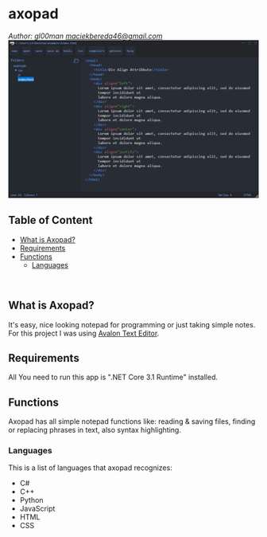 # axopad
*Author: gl00man <maciekbereda46@gmail.com>*
<img src="screen.PNG"></img> 
## Table of Content
  - [What is Axopad?](#what-is-axopad)
  - [Requirements](#requirements)
  - [Functions](#functions)
    - [Languages](#languages)
    
<br />

## What is Axopad?
It's easy, nice looking notepad for programming or just taking simple notes. <br />
For this project I was using <a href="http://avalonedit.net/">Avalon Text Editor</a>.

## Requirements
All You need to run this app is ".NET Core 3.1 Runtime" installed.

## Functions
Axopad has all simple notepad functions like: reading & saving files, finding or replacing phrases in text, also syntax highlighting.
### Languages
This is a list of languages that axopad recognizes:
  - C#
  - C++
  - Python
  - JavaScript
  - HTML
  - CSS
